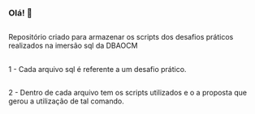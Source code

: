 ### Olá! 👋
##
Repositório criado para armazenar os scripts dos desafios práticos realizados na imersão sql da DBAOCM
##
1 - Cada arquivo sql é referente a um desafio prático.
##
2 - Dentro de cada arquivo tem os scripts utilizados e o a proposta que gerou a utilização de tal comando. 
